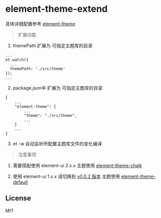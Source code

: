 # element-theme-extend
具体详细配置参考 [element-theme](https://github.com/ElementUI/element-theme)
> 扩展功能

1. themePath 扩展为 可指定主题库的目录
```
...
et.watch({
  ...
  themePath: './src/theme'
});
...
```
2. package.json中 扩展为 可指定主题库的目录 
```
{
    ...
    "element-theme": {
        ...
        "theme": "./src/theme",
        ...
    }
    ...
}
```
3. et -w 自动监听所配置主题库文件的变化编译

> 注意事项

1. 需要搭配使用
element-ui 2.x.x
主题使用 [element-theme-chalk](git@github.com:ElementUI/theme-chalk.git)

2. 使用 element-ui 1.x.x 请切换到 [v0.0.2 版本](https://github.com/Bob2622/element-theme-extend/tree/v0.0.2)
主题使用 [element-theme-default](git@github.com:ElementUI/theme-default.git)
## License
MIT
